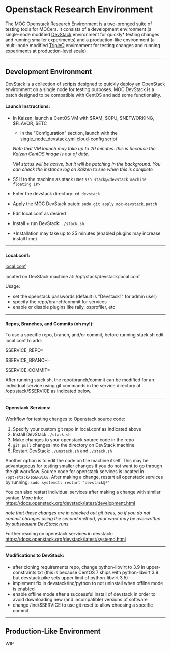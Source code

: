 # Openstack Research Environment

The MOC Openstack Research Environment is a two-pronged suite of testing tools for MOCers. It consists of a development environment (a single-node modified [DevStack](https://docs.openstack.org/devstack/latest/) environment for quickly* testing changes and running smaller experiments) and a production-like environment (a multi-node modified [TripleO](https://docs.openstack.org/tripleo-docs/latest/) environment for testing changes and running experiments at production-level scale).

--------------------------------------------------------------

## Development Environment

DevStack is a collection of scripts designed to quickly deploy an OpenStack environment on a single node for testing purposes. MOC DevStack is a patch designed to be compatible with CentOS and add some functionality.

#### Launch Instructions:
- In Kaizen, launch a CentOS VM with $RAM, $CPU, $NETWORKING, $FLAVOR, $ETC
   - In the "Configuration" section, launch with the [single_node_devstack.yml](../master/single_node_devstack/single_node_devstack.yml) cloud-config script
   
   *Note that VM launch may take up to 20 minutes. this is because the Kaizen CentOS image is out of date.*
   
   *VM status will be active, but it will be patching in the background. You can check the instance log on Kaizen to see when this is complete*
- SSH to the machine as stack user `ssh stack@<devstack machine floating IP>`
- Enter the devstack directory: `cd devstack`
- Apply the MOC DevStack patch: `sudo git apply moc-devstack.patch`
- Edit local.conf as desired
- Install + run DevStack: `./stack.sh`
- *Installation may take up to 25 minutes (enabled plugins may increase install time)

--------------------------------------------------------------

#### Local.conf:
[local.conf](../master/patch/local.conf)

located on DevStack machine at: /opt/stack/devstack/local.conf

Usage:
- set the openstack passwords (default is "Devstack1" for admin user)
- specify the repo/branch/commit for services
- enable or disable plugins like rally, osprofiler, etc

--------------------------------------------------------------

#### Repos, Branches, and Commits (oh my!):

To use a specific repo, branch, and/or commit, before running stack.sh
edit local.conf to add:

$SERVICE_REPO=<git repo url>

$SERVICE_BRANCH=<branch name>

$SERVICE_COMMIT=<commit sha>

After running stack.sh, the repo/branch/commit can be modified
for an individual service using git commands in the service
directory at /opt/stack/$SERVICE as indicated below.

--------------------------------------------------------------

#### Openstack Services:

Workflow for testing changes to Openstack source code:
1. Specify your custom git repo in local.conf as indicated above
2. Install DevStack `./stack.sh`
3. Make changes to your openstack source code in the repo
4. `git pull` changes into the directory on DevStack machine
5. Restart DevStack: `./unstack.sh` and `./stack.sh`


Another option is to edit the code on the machine itself. This may be advantageous for testing smaller changes if you do not want to go through the git workflow. Source code for openstack services is located in `/opt/stack/$SERVICE`. After making a change, restart all openstack services by running:
`sudo systemctl restart "devstack@*"`

You can also restart individual services after making a change with similar syntax. More info: https://docs.openstack.org/devstack/latest/development.html

*note that these changes are in checked out git trees, so if you
do not commit changes using the second method, your work may
be overwritten by subsequent DevStack runs*

Further reading on openstack services in devstack: https://docs.openstack.org/devstack/latest/systemd.html

--------------------------------------------------------------

#### Modifications to DevStack:

- after cloning requirements repo, change python-libvirt to 3.9 in upper-constraints.txt (this is because CentOS 7 ships with python-libvirt 3.9 but devstack pike sets upper limit of python-libvirt 3.5)
- implement fix in devstack/inc/python to not uninstall when offline mode is enabled
- enable offline mode after a successful install of devstack in order to avoid downloading new (and incompatible) versions of software
- change /inc/$SERVICE to use git reset to allow choosing a specific commit

--------------------------------------------------------------



## Production-Like Environment

WIP
